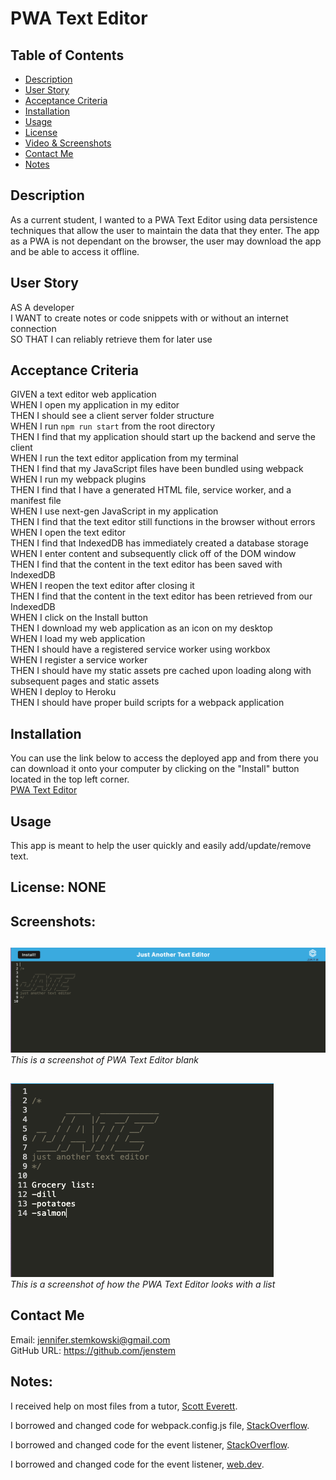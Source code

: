 # PWA Text Editor

## Table of Contents
+ [Description](#description)
+ [User Story](#userstory)
+ [Acceptance Criteria](#acceptance)
+ [Installation](#installation)
+ [Usage](#usage)
+ [License](#license)
+ [Video & Screenshots](#screenshots)
+ [Contact Me](#contact)
+ [Notes](#notes)
##

<a id='description'></a>
## Description

As a current student, I wanted to a PWA Text Editor using data persistence techniques that allow the user to maintain the data that they enter.  The app as a PWA is not dependant on the browser, the user may download the app and be able to access it offline.
##

<a id='userstory'></a>
## User Story

AS A developer\
I WANT to create notes or code snippets with or without an internet connection\
SO THAT I can reliably retrieve them for later use
##

<a id='acceptance'></a>
## Acceptance Criteria

GIVEN a text editor web application\
WHEN I open my application in my editor\
THEN I should see a client server folder structure\
WHEN I run `npm run start` from the root directory\
THEN I find that my application should start up the backend and serve the client\
WHEN I run the text editor application from my terminal\
THEN I find that my JavaScript files have been bundled using webpack\
WHEN I run my webpack plugins\
THEN I find that I have a generated HTML file, service worker, and a manifest file\
WHEN I use next-gen JavaScript in my application\
THEN I find that the text editor still functions in the browser without errors\
WHEN I open the text editor\
THEN I find that IndexedDB has immediately created a database storage\
WHEN I enter content and subsequently click off of the DOM window\
THEN I find that the content in the text editor has been saved with IndexedDB\
WHEN I reopen the text editor after closing it\
THEN I find that the content in the text editor has been retrieved from our IndexedDB\
WHEN I click on the Install button\
THEN I download my web application as an icon on my desktop\
WHEN I load my web application\
THEN I should have a registered service worker using workbox\
WHEN I register a service worker\
THEN I should have my static assets pre cached upon loading along with subsequent pages and static assets\
WHEN I deploy to Heroku\
THEN I should have proper build scripts for a webpack application
##

<a id='installation'></a>
## Installation
You can use the link below to access the deployed app and from there you can download it onto your computer by clicking on the "Install" button located in the top left corner.\
[PWA Text Editor](https://hidden-ocean-30849-b1dc3b32b941.herokuapp.com/)
##

<a id='usage'></a>
## Usage
This app is meant to help the user quickly and easily add/update/remove text.
##

<a id='license'></a>
## License:  NONE
##

<a id='screenshots'></a>
## Screenshots:
##

![](https://github.com/jenstem/pwa-text-editor/blob/main/assets/text-editor-blank.png) <br>
*This is a screenshot of PWA Text Editor blank*
##

![](https://github.com/jenstem/pwa-text-editor/blob/main/assets/text-editor-list.png) <br>
*This is a screenshot of how the PWA Text Editor looks with a list*
##

<a id='contact'></a>
## Contact Me
Email:  jennifer.stemkowski@gmail.com <br>
GitHub URL:  https://github.com/jenstem

##
<a id='notes'></a>
## Notes:

I received help on most files from a tutor, [Scott Everett](https://calendly.com/fsf-tutor-team/scott-everett?month=2023-06).

I borrowed and changed code for webpack.config.js file, [StackOverflow](https://stackoverflow.com/questions/49832547/how-to-include-a-generated-pwa-manifest-into-a-precache-manifest-rendered-by-wor).

I borrowed and changed code for the event listener, [StackOverflow](https://stackoverflow.com/questions/50762626/pwa-beforeinstallprompt-not-called).

I borrowed and changed code for the event listener, [web.dev](https://web.dev/articles/codelab-make-installable).